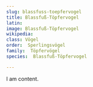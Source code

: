 ```yaml
---
slug: blassfuss-toepfervogel
title: Blassfuß-Töpfervogel
latin:
image: Blassfuß-Töpfervogel
wikipedia: 
class: Vögel
order:  Sperlingsvögel
family:  Töpfervögel
species:  Blassfuß-Töpfervogel

---
```


I am content.
